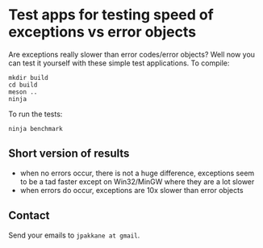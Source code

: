 # Test apps for testing speed of exceptions vs error objects

Are exceptions really slower than error codes/error objects? Well now you can test it yourself with these simple test applications. To compile:

    mkdir build
    cd build
    meson ..
    ninja

To run the tests:

    ninja benchmark

## Short version of results

- when no errors occur, there is not a huge difference, exceptions seem to be a tad faster except on Win32/MinGW where they are a lot slower
- when errors do occur, exceptions are 10x slower than error objects

## Contact

Send your emails to `jpakkane at gmail`.
